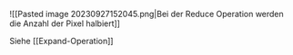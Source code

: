![[Pasted image 20230927152045.png|Bei der Reduce Operation werden die Anzahl der Pixel halbiert]]

Siehe [[Expand-Operation]]